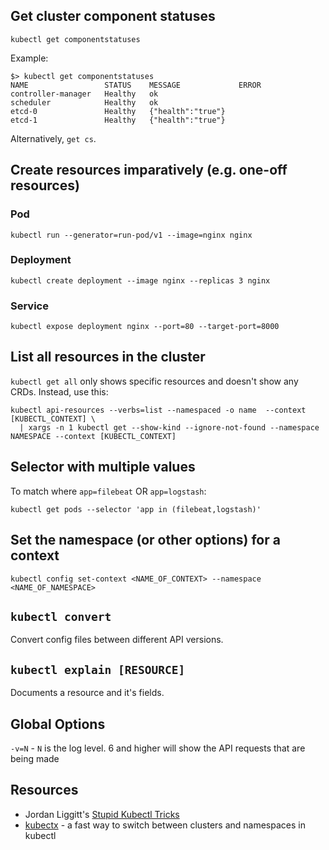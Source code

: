 ## Get cluster component statuses

```
kubectl get componentstatuses
```

Example:

```
$> kubectl get componentstatuses
NAME                 STATUS    MESSAGE             ERROR
controller-manager   Healthy   ok
scheduler            Healthy   ok
etcd-0               Healthy   {"health":"true"}
etcd-1               Healthy   {"health":"true"}
```

Alternatively, `get cs`.

## Create resources imparatively (e.g. one-off resources)

### Pod

```
kubectl run --generator=run-pod/v1 --image=nginx nginx
```

### Deployment

```
kubectl create deployment --image nginx --replicas 3 nginx
```

### Service

```
kubectl expose deployment nginx --port=80 --target-port=8000
```

## List all resources in the cluster

`kubectl get all` only shows specific resources and doesn't show any CRDs. Instead, use this:

```
kubectl api-resources --verbs=list --namespaced -o name  --context [KUBECTL_CONTEXT] \
  | xargs -n 1 kubectl get --show-kind --ignore-not-found --namespace NAMESPACE --context [KUBECTL_CONTEXT]
```

## Selector with multiple values

To match where `app=filebeat` OR `app=logstash`:

```
kubectl get pods --selector 'app in (filebeat,logstash)'
```

## Set the namespace (or other options) for a context

```
kubectl config set-context <NAME_OF_CONTEXT> --namespace <NAME_OF_NAMESPACE>
```

## `kubectl convert`

Convert config files between different API versions.

## `kubectl explain [RESOURCE]`

Documents a resource and it's fields.

## Global Options

`-v=N` - `N` is the log level. 6 and higher will show the API requests that are being made

## Resources

* Jordan Liggitt's [Stupid Kubectl Tricks](https://schd.ws/hosted_files/kccncna17/de/Stupid%20Kubectl%20Tricks.pdf)
* [kubectx](https://github.com/ahmetb/kubectx) - a fast way to switch between clusters and namespaces in kubectl
